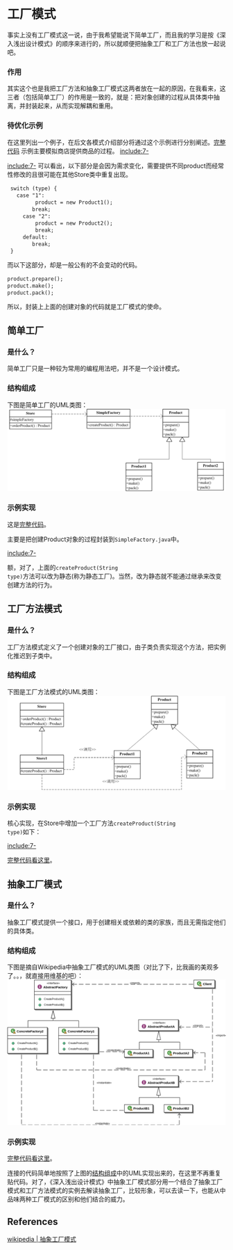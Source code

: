 # 工厂模式

事实上没有工厂模式这一说，由于我希望能说下简单工厂，而且我的学习是按《深入浅出设计模式》的顺序来进行的，所以就顺便把抽象工厂和工厂方法也放一起说吧。

### 作用
其实这个也是我把工厂方法和抽象工厂模式这两者放在一起的原因，在我看来，这三者（包括简单工厂）的作用是一致的，就是：把对象创建的过程从具体类中抽离，并封装起来，从而实现解耦和重用。

### 待优化示例
在这里列出一个例子，在后文各模式介绍部分将通过这个示例进行分别阐述。[完整代码](https://github.com/teaho2015/design-patterns-learning/tree/master/src/main/java/com/tea/factory/origin)
示例主要模拟商店提供商品的过程。
[include:7-](../src/main/java/com/tea/factory/origin/Store.java)

[include:7-](../src/main/java/com/tea/factory/origin/TestMain.java)
可以看出，以下部分是会因为需求变化，需要提供不同product而经常性修改的且很可能在其他Store类中重复出现。
~~~
 switch (type) {
   case "1":
         product = new Product1();
        break;
     case "2":
         product = new Product2();
         break;
     default:
        break;
 }
~~~
而以下这部分，却是一般公有的不会变动的代码。
~~~
product.prepare();
product.make();
product.pack();
~~~
所以，封装上上面的创建对象的代码就是工厂模式的使命。

## 简单工厂
### 是什么？

简单工厂只是一种较为常用的编程用法吧，并不是一个设计模式。

### 结构组成

下图是简单工厂的UML类图：
![SimpleFactory UML diagram](SimpleFactory.png)

### 示例实现

这是[完整代码](https://github.com/teaho2015/design-patterns-learning/tree/master/src/main/java/com/tea/factory/simple)。

主要是把创建Product对象的过程封装到<code>SimpleFactory.java</code>中。

[include:7-](../src/main/java/com/tea/factory/simple/SimpleFactory.java)

额，对了，上面的<code>createProduct(String type)</code>方法可以改为静态(称为静态工厂)。当然，改为静态就不能通过继承来改变创建方法的行为。

## 工厂方法模式

### 是什么？

工厂方法模式定义了一个创建对象的工厂接口，由子类负责实现这个方法，把实例化推迟到子类中。

### 结构组成

下图是工厂方法模式的UML类图：
![FactoryMethod UML diagram](FactoryMethod.png)

### 示例实现

核心实现，在Store中增加一个工厂方法<code>createProduct(String type)</code>如下：

[include:7-](../src/main/java/com/tea/factory/factoryMethod/Store.java)

[完整代码看这里](https://github.com/teaho2015/design-patterns-learning/tree/master/src/main/java/com/tea/factory/factoryMethod)。

## 抽象工厂模式

### 是什么？

抽象工厂模式提供一个接口，用于创建相关或依赖的类的家族，而且无需指定他们的具体类。

### 结构组成

下图是摘自Wikipedia中抽象工厂模式的UML类图（对比了下，比我画的美观多了。。，就直接用维基的吧）：
![AbstractFactory UML diagram](1024px-Abstract_factory_UML.svg.png)

### 示例实现

[完整代码看这里](https://github.com/teaho2015/design-patterns-learning/tree/master/src/main/java/com/tea/factory/abstractFactory)。

连接的代码简单地按照了上图的[结构组成](#结构组成)中的UML实现出来的，在这里不再重复贴代码。对了，《深入浅出设计模式》中抽象工厂模式部分用一个结合了抽象工厂模式和工厂方法模式的实例去解读抽象工厂，比较形象，可以去读一下，也能从中品味两种工厂模式的区别和他们结合的威力。

## References
[wikipedia | 抽象工厂模式](https://en.wikipedia.org/wiki/Abstract_factory_pattern)

